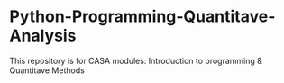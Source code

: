 # Python-Programming-Quantitave-Analysis
This repository is for CASA modules: Introduction to programming &amp; Quantitave Methods

